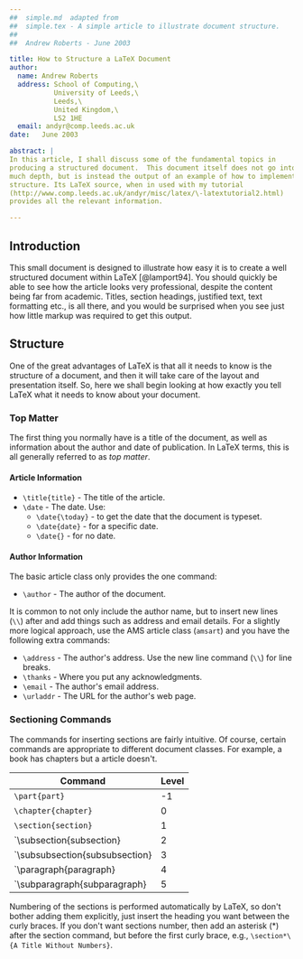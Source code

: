 ```yaml
---
##  simple.md  adapted from
##  simple.tex - A simple article to illustrate document structure.
##
##  Andrew Roberts - June 2003

title: How to Structure a LaTeX Document
author:
  name: Andrew Roberts
  address: School of Computing,\
 		   University of Leeds,\
		   Leeds,\
		   United Kingdom,\
		   LS2 1HE
  email: andyr@comp.leeds.ac.uk  
date:   June 2003

abstract: |
In this article, I shall discuss some of the fundamental topics in
producing a structured document.  This document itself does not go into
much depth, but is instead the output of an example of how to implement
structure. Its LaTeX source, when in used with my tutorial
(http://www.comp.leeds.ac.uk/andyr/misc/latex/\-latextutorial2.html)
provides all the relevant information.

---
```




## Introduction

This small document is designed to illustrate how easy it is to create a
well structured document within LaTeX [@lamport94].  You should quickly be able to
see how the article looks very professional, despite the content being
far from academic.  Titles, section headings, justified text, text
formatting etc., is all there, and you would be surprised when you see
just how little markup was required to get this output.

## Structure

One of the great advantages of LaTeX is that all it needs to know is
the structure of a document, and then it will take care of the layout
and presentation itself.  So, here we shall begin looking at how exactly
you tell LaTeX what it needs to know about your document.

### Top Matter

The first thing you normally have is a title of the document, as well as
information about the author and date of publication.  In LaTeX terms,
this is all generally referred to as *top matter*.

#### Article Information

* `\title{title}` - The title of the article.
* `\date`         - The date. Use:
  * `\date{\today}` - to get the date that the document is typeset.
  * `\date{date}`   - for a specific date.
  * `\date{}`       - for no date.

#### Author Information

The basic article class only provides the one command:

* `\author` - The author of the document.

It is common to not only include the author name, but to insert new
lines (`\\`) after and add things such
as address and email details.  For a slightly more logical approach, use
the AMS article class (`amsart`) and you have the following extra
commands:

* `\address` - The author's address.  Use the new line command (`\\`) for line breaks.
* `\thanks`  - Where you put any acknowledgments.
* `\email`   - The author's email address.
* `\urladdr` - The URL for the author's web page.


### Sectioning Commands

The commands for inserting sections are fairly intuitive.  Of course,
certain commands are appropriate to different document classes.
For example, a book has chapters but a article doesn't.

| Command                        | Level |
| ------------------------------ | ----- |
| `\part{part}`                  |  -1   |
| `\chapter{chapter}`            |   0   |
| `\section{section}`            |   1   |
| `\subsection{subsection}       |   2   |
| `\subsubsection{subsubsection} |   3   |
| `\paragraph{paragraph}         |   4   |
| `\subparagraph{subparagraph}   |   5   |


Numbering of the sections is performed automatically by LaTeX, so don't
bother adding them explicitly, just insert the heading you want between
the curly braces.  If you don't want sections number, then add an asterisk (*) after the
section command, but before the first curly brace, e.g.,
`\section*\{A Title Without Numbers}`.


<!-- 
%Create the environment for the bibliography.  Since there is only one
%reference, set the label width to be one character (I shall follow
%convention as use the number '9'.  This is because it helps to remind
%that it is the maximum number of refs that is now permitted by that
%width).
\begin{thebibliography}{9}
%The \bibitem is to start a new reference.  Ensure that the cite_key is
%unique.  You don't need to put each element on a new line, but I did
%simply for readability.
	\bibitem{lamport94}
	  Leslie Lamport,
	  \emph{\LaTeX: A Document Preparation System}.
	  Addison Wesley, Massachusetts,
	  2nd Edition,
	  1994.

\end{thebibliography} %Must end the environment
-->
